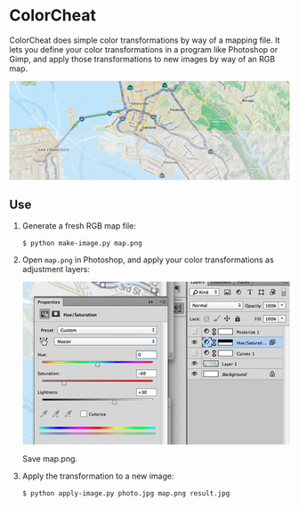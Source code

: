 ColorCheat
==========

ColorCheat does simple color transformations by way of a mapping file. It lets
you define your color transformations in a program like Photoshop or Gimp, and
apply those transformations to new images by way of an RGB map.

![sample.jpg](sample.jpg)

Use
---

1. Generate a fresh RGB map file:
   
   ```
   $ python make-image.py map.png
   ```

2. Open `map.png` in Photoshop, and apply your color transformations as
   adjustment layers:

   ![adjustment.png](adjustment.png)
   
   Save map.png.

3. Apply the transformation to a new image:
   
   ```
   $ python apply-image.py photo.jpg map.png result.jpg
   ```
